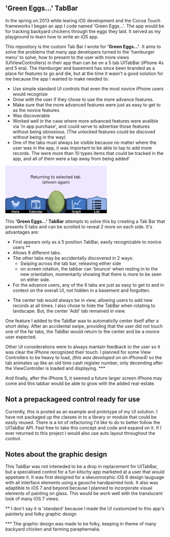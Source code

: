 'Green Eggs...' TabBar
------------------------

In the spring on 2013 while learing iOS development and the Cocoa Touch frameworks I began an app I code named 'Green Eggs...'.  The app would be for tracking backyard chickens through the eggs they laid. It served as my playground to learn how to write an iOS app.

This repository is the custom Tab Bar I wrote for **'Green Eggs...'**.  It aims to solve the problems that many app developers turned to the 'hamburger menu' to solve, how to present to the user with more views (UIViewControllers) in their app than can be on a 5 tab UITabBar (iPhone 4s and 5 era).  The Hamburger and basement has since been branded as a place for features to go and die, but at the time it wasn't a good solution for me because the app I wanted to make needed to:

* Use simple standard UI controls that even the most novice iPhone users would recognize
* Grow with the user if they chose to use the more advance features.
* Make sure that the more advanced features were just as easy to get to as the novice features
* Was discoverable
* Worked well in the case where more advanced features were avalible via 'in app purchase', and could serve to advertise those features without being obnoxious. (The unlocked features could be discoved without being in the way)
* One of the tabs must always be visible because no matter where the user was in the app, it was important to be able to tap to add more records. The were more than 10 types items that could be tracked in the app, and all of them were a tap away from being added'

![screenshot](https://raw.githubusercontent.com/briancordanyoung/Green-Eggs-TabBar/master/Green-Eggs-TabBar.gif)

This **'Green Eggs...' TabBar** attempts to solve this by creating a Tab Bar that presents 5 tabs and can be scrolled to reveal 2 more on each side.  It's advantages are:

* First appears only as a 5 position TabBar, easily recognizable to novice users ** 
* Allows 9 different tabs.
* The other tabs may be accidentally discovered in 2 ways: 
	* Swiping across the tab bar, releaving either side
	* on screen rotation, the tabbar can 'bounce' when resting in to the new orientation, momentarily showing that there is more to be seen on either side.
* For the advance users, any of the 9 tabs are just as easy to get to and in context on the overall UI, not hidden in a basement and forgotten.
<!-- * In keeping with the kitschiness of the app I hand a third discovery method planned. When there is very little data to be displayed, a animated illustration of a chicken would be visible behind/undernearth many on the table views in various view controllers on some tabs. The animated chicken would at times when the iphone ideal, peck at the egg, making the whole tabbar slightly shift and bounce back in to place. -->

* The center tab would always be in view, allowing users to add new records at all times.  I also chose to hide the TabBar when rotating to landscape.  But, the center 'Add' tab remained in view.

One feature I added to the TabBar was to automaticlly center itself after a short delay.  After an accidental swipe, providing that the user did not touch one of the far tabs, the TabBar would return to the center and be a novice user expected.

Other UI considerations were to always mantain feedback to the user so it was clear the iPhone recognized their touch.  I planned for some View Controllers to be heavy to load, *(this was developed on an iPhone4)* so the tab animates up like an old time cash register number, only decending after the ViewController is loaded and displaying. ***

And finally, after the iPhone 5, it seemed a future larger screen iPhone may come and this tabbar would be able to grow with the added real-estate.

Not a prepackageed control ready for use
--------------------------------

Currently, this is posted as an example and prototype of my UI solution.  I have not packaged up the classes in to a library or module that could be easily reused.  There is a lot of refactoring I'd like to do to better follow the UITabBar API.  Feel free to take this concept and code and expand on it.  If I ever returned to this project I would also use auto layout throughout the control.

Notes about the graphic design
--------------------------------
This TabBar was not inteneded to be a drop in replacement for UITabBar, but a specialised control for a fun kitschy app marketed at a user that would appetiate it.  It was first designed for a skeuomorphic iOS 6 design lauguage with all interface elements using a gausche handpainted look.  It also was adaptible to iOS 7 and beyond because I planned to incorporate visual elements of painting on glass.  This would be work well with the translucent look of many iOS 7 views.


** I don't say it is 'standard' because I made the UI customized to this app's painterly and folky graphic design

*** The graphic design was made to be folky, keeping in theme of many backyard chicken and farming paraphernalia.